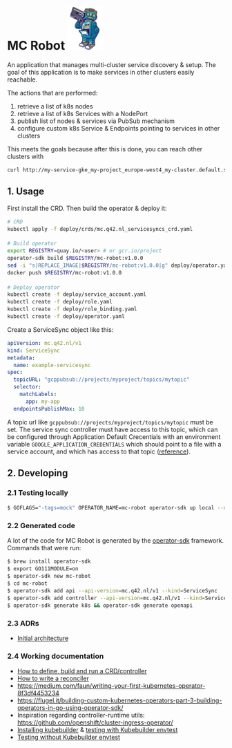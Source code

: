 # MC Robot <img src=".robot.jpeg#" height="100" />
An application that manages multi-cluster service discovery & setup.
The goal of this application is to make services in other clusters easily reachable.

The actions that are performed:
1. retrieve a list of k8s nodes
2. retrieve a list of k8s Services with a NodePort
3. publish list of nodes & services via PubSub mechanism
4. configure custom k8s Service & Endpoints pointing to services in other clusters

This meets the goals because after this is done, you can reach other clusters with
```bash
curl http://my-service-gke_my-project_europe-west4_my-cluster.default.svc.cluster.local
```

## 1. Usage
First install the CRD. Then build the operator & deploy it:
```bash
# CRD
kubectl apply -f deploy/crds/mc.q42.nl_servicesyncs_crd.yaml

# Build operator
export REGISTRY=quay.io/<user> # or gcr.io/project
operator-sdk build $REGISTRY/mc-robot:v1.0.0
sed -i "s|REPLACE_IMAGE|$REGISTRY/mc-robot:v1.0.0|g" deploy/operator.yaml
docker push $REGISTRY/mc-robot:v1.0.0

# Deploy operator
kubectl create -f deploy/service_account.yaml
kubectl create -f deploy/role.yaml
kubectl create -f deploy/role_binding.yaml
kubectl create -f deploy/operator.yaml
```

Create a ServiceSync object like this:
```yaml
apiVersion: mc.q42.nl/v1
kind: ServiceSync
metadata:
  name: example-servicesync
spec:
  topicURL: "gcppubsub://projects/myproject/topics/mytopic"
  selector:
    matchLabels:
      app: my-app
  endpointsPublishMax: 10
```

A topic url like `gcppubsub://projects/myproject/topics/mytopic` must be set.
The service sync controller must have access to this topic, which can be
configured through Application Default Crecentials with an environment variable
`GOOGLE_APPLICATION_CREDENTIALS` which should point to a file with a service
account, and which has access to that topic
([reference](https://gocloud.dev/howto/pubsub/publish/)).

## 2. Developing

### 2.1 Testing locally
```bash
$ GOFLAGS="-tags=mock" OPERATOR_NAME=mc-robot operator-sdk up local --namespace=default
```

### 2.2 Generated code
A lot of the code for MC Robot is generated by the [operator-sdk](https://github.com/operator-framework/) framework.
Commands that were run:

```bash
$ brew install operator-sdk
$ export GO111MODULE=on
$ operator-sdk new mc-robot
$ cd mc-robot
$ operator-sdk add api --api-version=mc.q42.nl/v1 --kind=ServiceSync
$ operator-sdk add controller --api-version=mc.q42.nl/v1 --kind=ServiceSync
$ operator-sdk generate k8s && operator-sdk generate openapi
```

### 2.3 ADRs
- [Initial architecture](./adr/0001-architecture.md)

### 2.4 Working documentation
- [How to define, build and run a CRD/controller](https://github.com/operator-framework/getting-started#define-the-memcached-spec-and-status)
- [How to write a reconciler](https://github.com/operator-framework/operator-sdk/blob/master/doc/user/client.md)
- https://medium.com/faun/writing-your-first-kubernetes-operator-8f3df4453234
- https://flugel.it/building-custom-kubernetes-operators-part-3-building-operators-in-go-using-operator-sdk/
- Inspiration regarding controller-runtime utils: https://github.com/openshift/cluster-ingress-operator/
- [Installing kubebuilder](https://github.com/kubernetes-sigs/kubebuilder/issues/326#issuecomment-494878466) &
  [testing with Kubebuilder envtest](https://github.com/kubernetes-sigs/controller-runtime/blob/master/FAQ.md)
- [Testing without Kubebuilder envtest](http://engineering.pivotal.io/post/gp4k-kubebuilder-tdd/)
